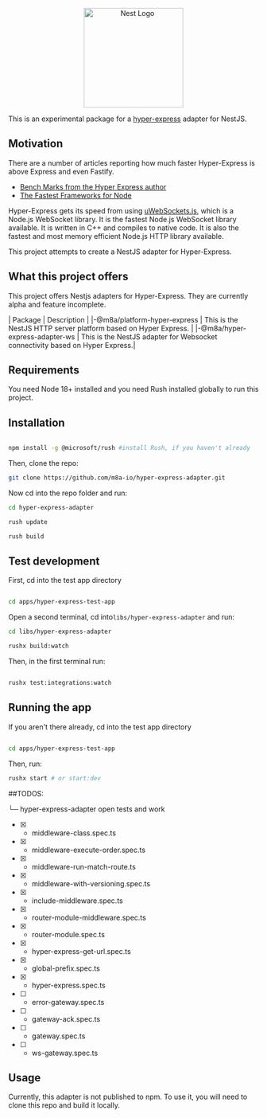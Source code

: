 
<p align="center">
  <a href="http://nestjs.com/" target="blank"><img src="https://nestjs.com/img/logo-small.svg" width="200" alt="Nest Logo" /></a>
</p>

[circleci-image]: https://img.shields.io/circleci/build/github/nestjs/nest/master?token=abc123def456
[circleci-url]: https://circleci.com/gh/nestjs/nest


This is an experimental package for a [hyper-express](https://github.com/kartikk221/hyper-express) adapter for NestJS.


## Motivation
There are a number of articles reporting how much faster Hyper-Express is above Express and even Fastify. 
 - [Bench Marks from the Hyper Express author](https://github.com/kartikk221/hyper-express/blob/master/docs/Benchmarks.md)
 - [The Fastest Frameworks for Node](https://medium.com/deno-the-complete-reference/node-js-the-fastest-web-framework-in-2024-fa11e513fa75)

Hyper-Express gets its speed from using [uWebSockets.js](https://github.com/uNetworking/uWebSockets), which is a Node.js WebSocket library. It is the fastest Node.js WebSocket library available. It is written in C++ and compiles to native code. It is also the fastest and most memory efficient Node.js HTTP library available. 

This project attempts to create a NestJS adapter for Hyper-Express.

## What this project offers

This project offers Nestjs adapters for Hyper-Express. They are currently alpha and feature incomplete.

| Package | Description |
|-@m8a/platform-hyper-express |  This is the NestJS HTTP server platform based on Hyper Express. |
|-@m8a/hyper-express-adapter-ws | This is the NestJS adapter for Websocket connectivity based on Hyper Express.|

## Requirements

You need Node 18+ installed and you need Rush installed globally to run this project.

## Installation

```bash

npm install -g @microsoft/rush #install Rush, if you haven't already

```

Then, clone the repo:

```bash
git clone https://github.com/m8a-io/hyper-express-adapter.git

```
Now cd into the repo folder and run:

```bash
cd hyper-express-adapter

rush update

rush build

```


## Test development

First, cd into the test app directory

```bash

cd apps/hyper-express-test-app

```
Open a second terminal, cd into`libs/hyper-express-adapter` and run:

```bash
cd libs/hyper-express-adapter

rushx build:watch
```

Then, in the first terminal run:

```bash

rushx test:integrations:watch

``` 


## Running the app

If you aren't there already, cd into the test app directory

```bash

cd apps/hyper-express-test-app

```

Then, run:

```bash
rushx start # or start:dev
``` 

##TODOS:

└─ hyper-express-adapter open tests and work 

  - [X] - middleware-class.spec.ts
  - [X] - middleware-execute-order.spec.ts
  - [X] - middleware-run-match-route.ts
  - [X] - middleware-with-versioning.spec.ts
  - [X] - include-middleware.spec.ts
  - [X] - router-module-middleware.spec.ts
  - [X] - router-module.spec.ts
  - [X] - hyper-express-get-url.spec.ts
  - [X] - global-prefix.spec.ts
  - [X] - hyper-express.spec.ts
  - [ ] - error-gateway.spec.ts
  - [ ] - gateway-ack.spec.ts
  - [ ] - gateway.spec.ts
  - [ ] - ws-gateway.spec.ts


   ## Usage 

   Currently, this adapter is not published to npm. To use it, you will need to clone this repo and build it locally. 

   